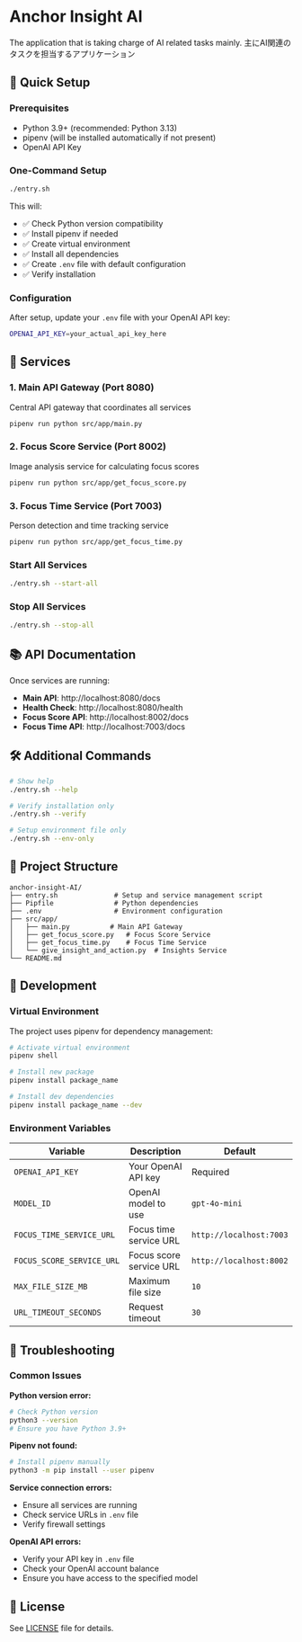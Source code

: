 # Anchor Insight AI

The application that is taking charge of AI related tasks mainly. 主にAI関連のタスクを担当するアプリケーション

## 🚀 Quick Setup

### Prerequisites
- Python 3.9+ (recommended: Python 3.13)
- pipenv (will be installed automatically if not present)
- OpenAI API Key

### One-Command Setup
```bash
./entry.sh
```

This will:
- ✅ Check Python version compatibility
- ✅ Install pipenv if needed
- ✅ Create virtual environment
- ✅ Install all dependencies
- ✅ Create `.env` file with default configuration
- ✅ Verify installation

### Configuration
After setup, update your `.env` file with your OpenAI API key:
```bash
OPENAI_API_KEY=your_actual_api_key_here
```

## 🎯 Services

### 1. Main API Gateway (Port 8080)
Central API gateway that coordinates all services
```bash
pipenv run python src/app/main.py
```

### 2. Focus Score Service (Port 8002)
Image analysis service for calculating focus scores
```bash
pipenv run python src/app/get_focus_score.py
```

### 3. Focus Time Service (Port 7003)
Person detection and time tracking service
```bash
pipenv run python src/app/get_focus_time.py
```

### Start All Services
```bash
./entry.sh --start-all
```

### Stop All Services
```bash
./entry.sh --stop-all
```

## 📚 API Documentation

Once services are running:
- **Main API**: http://localhost:8080/docs
- **Health Check**: http://localhost:8080/health
- **Focus Score API**: http://localhost:8002/docs
- **Focus Time API**: http://localhost:7003/docs

## 🛠️ Additional Commands

```bash
# Show help
./entry.sh --help

# Verify installation only
./entry.sh --verify

# Setup environment file only
./entry.sh --env-only
```

## 📁 Project Structure

```
anchor-insight-AI/
├── entry.sh              # Setup and service management script
├── Pipfile               # Python dependencies
├── .env                  # Environment configuration
├── src/app/
│   ├── main.py          # Main API Gateway
│   ├── get_focus_score.py   # Focus Score Service
│   ├── get_focus_time.py    # Focus Time Service
│   └── give_insight_and_action.py  # Insights Service
└── README.md
```

## 🔧 Development

### Virtual Environment
The project uses pipenv for dependency management:
```bash
# Activate virtual environment
pipenv shell

# Install new package
pipenv install package_name

# Install dev dependencies
pipenv install package_name --dev
```

### Environment Variables
| Variable | Description | Default |
|----------|-------------|---------|
| `OPENAI_API_KEY` | Your OpenAI API key | Required |
| `MODEL_ID` | OpenAI model to use | `gpt-4o-mini` |
| `FOCUS_TIME_SERVICE_URL` | Focus time service URL | `http://localhost:7003` |
| `FOCUS_SCORE_SERVICE_URL` | Focus score service URL | `http://localhost:8002` |
| `MAX_FILE_SIZE_MB` | Maximum file size | `10` |
| `URL_TIMEOUT_SECONDS` | Request timeout | `30` |

## 🚨 Troubleshooting

### Common Issues

**Python version error:**
```bash
# Check Python version
python3 --version
# Ensure you have Python 3.9+
```

**Pipenv not found:**
```bash
# Install pipenv manually
python3 -m pip install --user pipenv
```

**Service connection errors:**
- Ensure all services are running
- Check service URLs in `.env` file
- Verify firewall settings

**OpenAI API errors:**
- Verify your API key in `.env` file
- Check your OpenAI account balance
- Ensure you have access to the specified model

## 📝 License

See [LICENSE](LICENSE) file for details.
